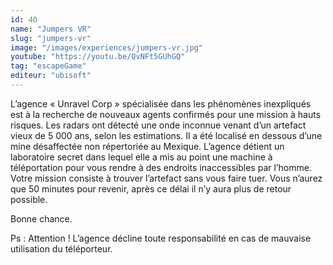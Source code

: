 ```yaml
---
id: 40
name: "Jumpers VR"
slug: "jumpers-vr"
image: "/images/experiences/jumpers-vr.jpg"
youtube: "https://youtu.be/QvNFt5GUhGQ"
tag: "escapeGame"
editeur: "ubisoft"
---
```


L’agence « Unravel Corp » spécialisée dans les phénomènes inexpliqués est à la recherche de nouveaux agents confirmés pour une mission à hauts risques.
Les radars ont détecté une onde inconnue venant d’un artefact vieux de 5 000 ans, selon les estimations. Il a été localisé en dessous d’une mine désaffectée non répertoriée au Mexique.
L’agence détient un laboratoire secret dans lequel elle a mis au point une machine à téléportation pour vous rendre à des endroits inaccessibles par l’homme.
Votre mission consiste à trouver l’artefact sans vous faire tuer. Vous n’aurez que 50 minutes pour revenir, après ce délai il n’y aura plus de retour possible.

Bonne chance.

Ps : Attention ! L’agence décline toute responsabilité en cas de mauvaise utilisation du téléporteur.
